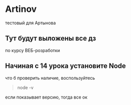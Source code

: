 # Artinov
тестовый для Артынова

## Тут будут выложены все дз
по курсу ВЕБ-розработки

## Начиная с 14 урока установите Node
что б проверить наличие, воспользуйтесь
> node -v

если показывает версию, тогда все ок
